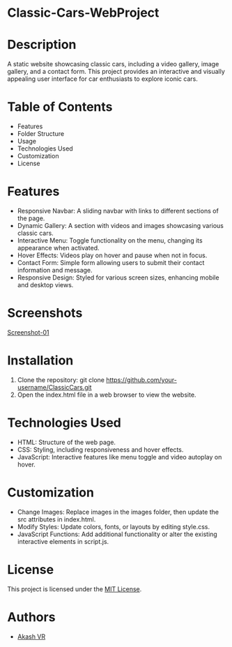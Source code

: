 # Classic-Cars-WebProject

# Description
A static website showcasing classic cars, including a video gallery, image gallery, and a contact form. This project provides an interactive and visually appealing user interface for car enthusiasts to explore iconic cars.

# Table of Contents
* Features
* Folder Structure
* Usage
* Technologies Used
* Customization
* License

# Features
* Responsive Navbar: A sliding navbar with links to different sections of the page.
* Dynamic Gallery: A section with videos and images showcasing various classic cars.
* Interactive Menu: Toggle functionality on the menu, changing its appearance when activated.
* Hover Effects: Videos play on hover and pause when not in focus.
* Contact Form: Simple form allowing users to submit their contact information and message.
* Responsive Design: Styled for various screen sizes, enhancing mobile and desktop views.

# Screenshots
[Screenshot-01](D:\PROJECTS\WEB-Project-Classic-Cars\Screenshot-01.png)

# Installation
1. Clone the repository: git clone https://github.com/your-username/ClassicCars.git
2. Open the index.html file in a web browser to view the website.

# Technologies Used
* HTML: Structure of the web page.
* CSS: Styling, including responsiveness and hover effects.
* JavaScript: Interactive features like menu toggle and video autoplay on hover.

# Customization
* Change Images: Replace images in the images folder, then update the src attributes in index.html.
* Modify Styles: Update colors, fonts, or layouts by editing style.css.
* JavaScript Functions: Add additional functionality or alter the existing interactive elements in script.js.

# License
This project is licensed under the [MIT License](https://opensource.org/license/MIT).

# Authors
* [Akash VR](https://github.com/AkashVR07)
